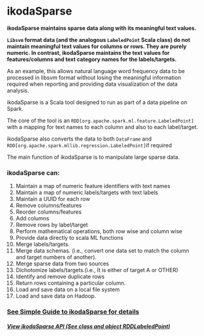 # ikodaSparse
**ikodaSparse maintains sparse data along with its meaningful text values.**

**`Libsvm` format data (and the analogous `LabeledPoint` Scala class) do not maintain  meaningful text values for columns or rows. They are purely numeric. In contrast, ikodaSparse maintains the text values for features/columns and text category names for the labels/targets.** 

As an example, this allows natural language word frequency data to be processed in libsvm format without losing the meaningful information required when reporting and providing data visualization of the data analysis.

ikodaSparse is a Scala tool designed to run as part of a data pipeline on Spark.

The core of the tool is an `RDD[org.apache.spark.ml.feature.LabeledPoint]` with a mapping for text names to each column and also  to each label/target.

ikodaSparse also converts the data to both `DataFrame` and `RDD[org.apache.spark.mllib.regression.LabeledPoint]`if required

The main function of ikodaSparse is to manipulate large sparse data. 

### ikodaSparse can:
1. Maintain a map of numeric feature identifiers with text names
1. Maintain a map of numeric labels/targets with text labels
1. Maintain a UUID for each row
1. Remove columns/features
1. Reorder columns/features
1. Add columns
1. Remove rows by label/target
1. Perform mathematical operations, both row wise and column wise
1. Provide data directly to scala ML functions
1. Merge labels/targets.
1. Merge data schemas. (i.e., convert one data set to match the column and target numbers of another).
1. Merge sparse data from two sources
1. Dichotomize labels/targets.(i.e., It is either of target A or OTHER)
1. Identify and remove duplicate rows
1. Return rows containing a particular column.
1. Load and save data on a local file system
1. Load and save data on Hadoop.


### <a href="https://github.com/amerywu/ikodaSparse/wiki">See Simple Guide to ikodaSparse for details</a>

##### <a href="./scaladoc/index.html">View ikodaSparse API (See class and object RDDLabeledPoint)  </a>


